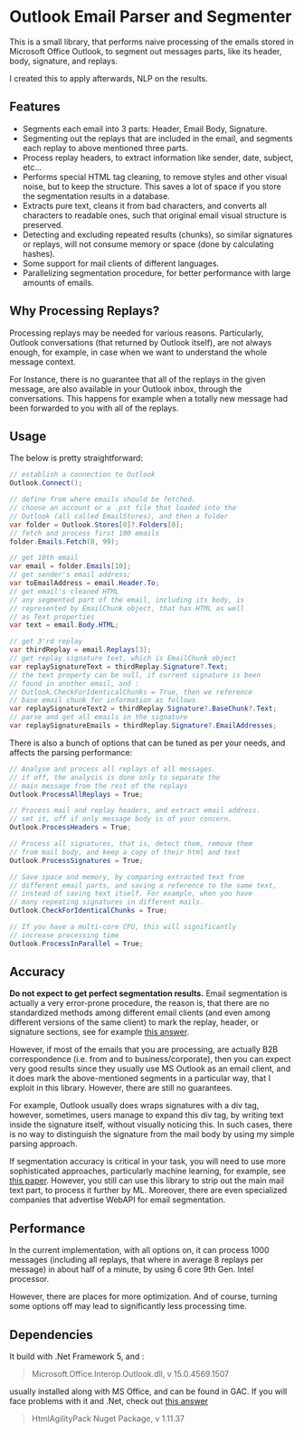 # Outlook Email Parser and Segmenter

This is a small library, that performs naive processing of the emails stored in Microsoft Office Outlook, to segment out messages parts, like its header, body, signature, and replays.

I created this to apply afterwards, NLP on the results.

## Features

- Segments each email into 3 parts: Header, Email Body, Signature.
- Segmenting out the replays that are included in the email, and segments each replay to above mentioned three parts.
- Process replay headers, to extract information like sender, date, subject, etc...
- Performs special HTML tag cleaning, to remove styles and other visual noise, but to keep the structure. This saves a lot of space if you store the segmentation results in a database.
- Extracts pure text, cleans it from bad characters, and converts all characters to readable ones, such that original email visual structure is preserved.
- Detecting and excluding repeated results (chunks), so similar signatures or replays, will not consume memory or space (done by calculating hashes).
- Some support for mail clients of different languages.
- Parallelizing segmentation procedure, for better performance with large amounts of emails.

## Why Processing Replays?

Processing replays may be needed for various reasons. Particularly, Outlook conversations (that returned by Outlook itself), are not always enough, for example, in case when we want to understand the whole message context.

For Instance, there is no guarantee that all of the replays in the given message, are also available in your Outlook inbox, through the conversations. This happens for example when a totally new message had been forwarded to you with all of the replays.

## Usage

The below is pretty straightforward:

```csharp
// establish a connection to Outlook
Outlook.Connect();

// define from where emails should be fetched.
// choose an account or a .pst file that loaded into the 
// Outlook (all called EmailStores), and then a folder
var folder = Outlook.Stores[0]?.Folders[0];
// fetch and process first 100 emails
folder.Emails.Fetch(0, 99);

// get 10th email
var email = folder.Emails[10];
// get sender's email address;
var toEmailAddress = email.Header.To;
// get email's cleaned HTML
// any segmented part of the email, including its body, is 
// represented by EmailChunk object, that has HTML as well 
// as Text properties
var text = email.Body.HTML;

// get 3'rd replay
var thirdReplay = email.Replays[3];
// get replay signature text, which is EmailChunk object
var replaySignatureText = thirdReplay.Signature?.Text;
// the text property can be null, if current signature is been 
// found in another email, and :
// Outlook.CheckForIdenticalChunks = True, then we reference 
// base email chunk for information as follows
var replaySignatureText2 = thirdReplay.Signature?.BaseChunk?.Text;
// parse and get all emails in the signature
var replaySignatureEmails = thirdReplay.Signature?.EmailAddresses;
```

There is also a bunch of options that can be tuned as per your needs, and affects the parsing performance:

```csharp
// Analyse and process all replays of all messages.
// if off, the analysis is done only to separate the
// main message from the rest of the replays
Outlook.ProcessAllReplays = True;

// Process mail and replay headers, and extract email address.
// set it, off if only message body is of your concern.
Outlook.ProcessHeaders = True;

// Process all signatures, that is, detect them, remove them
// from mail body, and keep a copy of their html and text
Outlook.ProcessSignatures = True;

// Save space and memory, by comparing extracted text from
// different email parts, and saving a reference to the same text,
// instead of saving text itself. For example, when you have
// many repeating signatures in different mails.
Outlook.CheckForIdenticalChunks = True;

// If you have a multi-core CPU, this will significantly
// increase processing time
Outlook.ProcessInParallel = True;
```

## Accuracy

**Do not expect to get perfect segmentation results.** Email segmentation is actually a very error-prone procedure, the reason is, that there are no standardized methods among different email clients (and even among different versions of the same client) to mark the replay, header, or signature sections, see for example [this answer](https://stackoverflow.com/a/279417).

However, if most of the emails that you are processing, are actually B2B correspondence (i.e. from and to business/corporate), then you can expect very good results since they usually use MS Outlook as an email client, and it does mark the above-mentioned segments in a particular way, that I exploit in this library. However, there are still no guarantees.

For example, Outlook usually does wraps signatures with a div tag, however, sometimes, users manage to expand this div tag, by writing text inside the signature itself, without visually noticing this. In such cases, there is no way to distinguish the signature from the mail body by using my simple parsing approach.

If segmentation accuracy is critical in your task, you will need to use more sophisticated approaches, particularly machine learning, for example, see [this paper](https://www.cs.cmu.edu/~wcohen/postscript/email-2004.pdf). However, you still can use this library to strip out the main mail text part, to process it further by ML. Moreover, there are even specialized companies that advertise WebAPI for email segmentation.

## Performance

In the current implementation, with all options on, it can process 1000 messages (including all replays, that where in average 8 replays per message) in about half of a minute, by using 6 core 9th Gen. Intel processor.

However, there are places for more optimization. And of course, turning some options off may lead to significantly less processing time.

## Dependencies

It build with .Net Framework 5, and :

> Microsoft.Office.Interop.Outlook.dll, v 15.0.4569.1507

 usually installed along with MS Office, and can be found in GAC. If you will face problems with it and .Net, check out [this answer](https://stackoverflow.com/questions/58130446/net-core-3-0-and-ms-office-interop)

> HtmlAgilityPack Nuget Package, v 1.11.37
